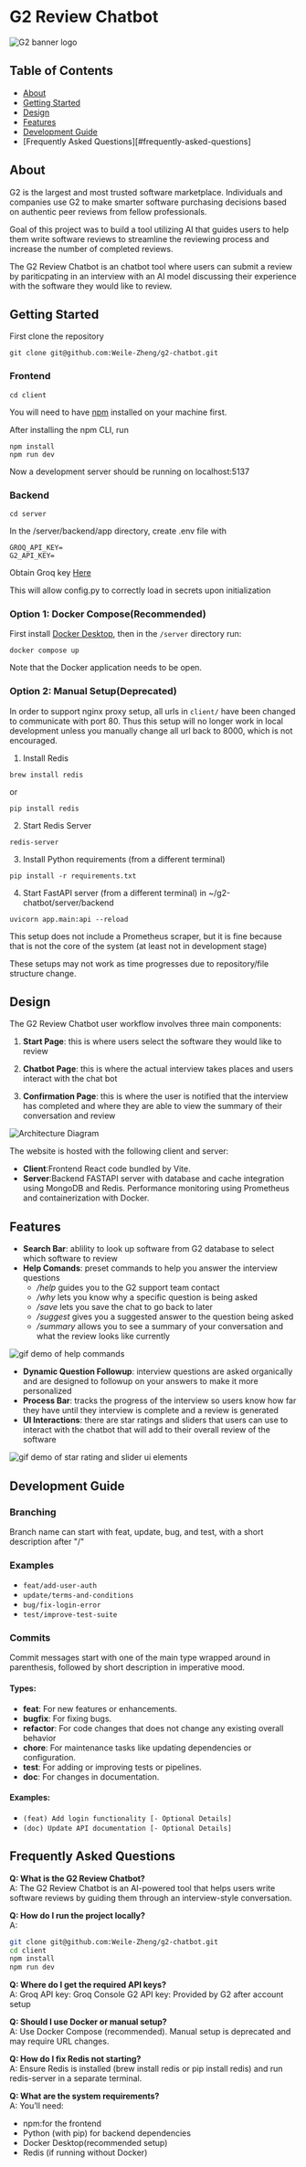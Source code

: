 # G2 Review Chatbot

![G2 banner logo](https://images.g2crowd.com/uploads/optimized_product_banner/image/7732/26fb7c4a5eeb3bdc2e3fc24295e154dc.gif)


## Table of Contents
- [About](#about)
- [Getting Started](#getting-started)
- [Design](#design)
- [Features](#features)
- [Development Guide](#development-guide)
- [Frequently Asked Questions][#frequently-asked-questions]

## About
G2 is the largest and most trusted software marketplace. Individuals and companies use G2 to make smarter software purchasing decisions based on authentic peer reviews from fellow professionals.

Goal of this project was to build a tool utilizing AI that guides users to help them write software reviews to streamline the reviewing process and increase the number of completed reviews. 

The G2 Review Chatbot is an chatbot tool where users can submit a review by pariticpating in an interview with an AI model discussing their experience with the software they would like to review. 

## Getting Started

First clone the repository

```
git clone git@github.com:Weile-Zheng/g2-chatbot.git
```

### Frontend

```
cd client
```

You will need to have [npm](https://www.npmjs.com/) installed on your machine first.

After installing the npm CLI, run

```
npm install
npm run dev
```

Now a development server should be running on localhost:5137

### Backend

```
cd server
```

In the /server/backend/app directory, create .env file with

```
GROQ_API_KEY=
G2_API_KEY=
```

Obtain Groq key [Here](https://console.groq.com/login)

This will allow config.py to correctly load in secrets upon initialization

### Option 1: Docker Compose(Recommended)

First install [Docker Desktop](https://docs.docker.com/desktop/), then in the `/server` directory run:

```
docker compose up
```

Note that the Docker application needs to be open.

### Option 2: Manual Setup(Deprecated)

In order to support nginx proxy setup, all urls in `client/` have been changed to communicate with port 80. Thus this setup will no longer work in local development unless you manually change all url back to 8000, which is not encouraged.

1. Install Redis

```
brew install redis
```

or

```
pip install redis
```

2. Start Redis Server

```
redis-server
```

3. Install Python requirements (from a different terminal)

```
pip install -r requirements.txt
```

4. Start FastAPI server (from a different terminal) in ~/g2-chatbot/server/backend

```
uvicorn app.main:api --reload
```

This setup does not include a Prometheus scraper, but it is fine because that is not the core of the system (at least not in development stage)

These setups may not work as time progresses due to repository/file structure change.

## Design
The G2 Review Chatbot user workflow involves three main components:
1. **Start Page**: this is where users select the software they would like to review

2. **Chatbot Page**: this is where the actual interview takes places and users interact with the chat bot

3. **Confirmation Page**: this is where the user is notified that the interview has completed and where they are able to view the summary of their conversation and review

![Architecture Diagram](images/diagram.png)


The website is hosted with the following client and server:
- **Client**:Frontend React code bundled by Vite.
- **Server**:Backend FASTAPI server with database and cache integration using MongoDB and Redis. Performance
monitoring using Prometheus and containerization with Docker.

## Features
- **Search Bar**: ablility to look up software from G2 database to select which software to review
- **Help Comands**: preset commands to help you answer the interview questions
    - */help* guides you to the G2 support team contact
    - */why* lets you know why a specific question is being asked
    - */save* lets you save the chat to go back to later
    - */suggest* gives you a suggested answer to the question being asked
    - */summary* allows you to see a summary of your conversation and what the review looks like currently

![gif demo of help commands](images/commands.gif)

- **Dynamic Question Followup**: interview questions are asked organically and are designed to followup on your answers to make it more personalized
- **Process Bar**: tracks the progress of the interview so users know how far they have until they interview is complete and a review is generated
- **UI Interactions**: there are star ratings and sliders that users can use to interact with the chatbot that will add to their overall review of the software

![gif demo of star rating and slider ui elements](images/ui_features.gif)

## Development Guide

### Branching

Branch name can start with feat, update, bug, and test, with a short description after "/"

### Examples

-   `feat/add-user-auth`
-   `update/terms-and-conditions`
-   `bug/fix-login-error`
-   `test/improve-test-suite`

### Commits

Commit messages start with one of the main type wrapped around in parenthesis, followed by short description in imperative mood.

#### Types:

-   **feat**: For new features or enhancements.
-   **bugfix**: For fixing bugs.
-   **refactor**: For code changes that does not change any existing overall behavior
-   **chore**: For maintenance tasks like updating dependencies or configuration.
-   **test**: For adding or improving tests or pipelines.
-   **doc**: For changes in documentation.

#### Examples:

-   `(feat) Add login functionality [- Optional Details]`
-   `(doc) Update API documentation [- Optional Details]`

## Frequently Asked Questions

**Q: What is the G2 Review Chatbot?**  
A: The G2 Review Chatbot is an AI-powered tool that helps users write software reviews by guiding them through an interview-style conversation.

**Q: How do I run the project locally?**  
A:  
```bash
git clone git@github.com:Weile-Zheng/g2-chatbot.git
cd client
npm install
npm run dev
```

**Q: Where do I get the required API keys?**  
A:
Groq API key: Groq Console
G2 API key: Provided by G2 after account setup

**Q: Should I use Docker or manual setup?**  
A: Use Docker Compose (recommended). Manual setup is deprecated and may require URL changes.

**Q: How do I fix Redis not starting?**     
A: Ensure Redis is installed (brew install redis or pip install redis) and run redis-server in a separate terminal.

**Q: What are the system requirements?**    
A: You’ll need:
- npm:for the frontend
- Python (with pip) for backend dependencies
- Docker Desktop(recommended setup)
- Redis (if running without Docker)